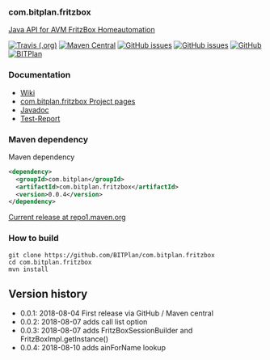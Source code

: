 ### com.bitplan.fritzbox
[Java API for AVM FritzBox Homeautomation](http://wiki.bitplan.com/index.php/Fritzbox-java-api) 

[![Travis (.org)](https://img.shields.io/travis/BITPlan/com.bitplan.fritzbox.svg)](https://travis-ci.org/BITPlan/com.bitplan.fritzbox)
[![Maven Central](https://img.shields.io/maven-central/v/com.bitplan/com.bitplan.fritzbox.svg)](https://search.maven.org/artifact/com.bitplan/com.bitplan.fritzbox/0.0.4/jar)
[![GitHub issues](https://img.shields.io/github/issues/BITPlan/com.bitplan.fritzbox.svg)](https://github.com/BITPlan/com.bitplan.fritzbox/issues)
[![GitHub issues](https://img.shields.io/github/issues-closed/BITPlan/com.bitplan.fritzbox.svg)](https://github.com/BITPlan/com.bitplan.fritzbox/issues/?q=is%3Aissue+is%3Aclosed)
[![GitHub](https://img.shields.io/github/license/BITPlan/com.bitplan.fritzbox.svg)](https://www.apache.org/licenses/LICENSE-2.0)
[![BITPlan](http://wiki.bitplan.com/images/wiki/thumb/3/38/BITPlanLogoFontLessTransparent.png/198px-BITPlanLogoFontLessTransparent.png)](http://www.bitplan.com)

### Documentation
* [Wiki](http://wiki.bitplan.com/index.php/Fritzbox-java-api)
* [com.bitplan.fritzbox Project pages](https://BITPlan.github.io/com.bitplan.fritzbox)
* [Javadoc](https://BITPlan.github.io/com.bitplan.fritzbox/apidocs/index.html)
* [Test-Report](https://BITPlan.github.io/com.bitplan.fritzbox/surefire-report.html)

### Maven dependency

Maven dependency
```xml
<dependency>
  <groupId>com.bitplan</groupId>
  <artifactId>com.bitplan.fritzbox</artifactId>
  <version>0.0.4</version>
</dependency>
```

[Current release at repo1.maven.org](http://repo1.maven.org/maven2/com/bitplan/com.bitplan.fritzbox/0.0.4/)

### How to build
```
git clone https://github.com/BITPlan/com.bitplan.fritzbox
cd com.bitplan.fritzbox
mvn install
```
## Version history
* 0.0.1: 2018-08-04 First release via GitHub / Maven central
* 0.0.2: 2018-08-07 adds call list option
* 0.0.3: 2018-08-07 adds FritzBoxSessionBuilder and FritzBoxImpl.getInstance()
* 0.0.4: 2018-08-10 adds ainForName lookup
